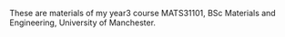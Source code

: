 These are materials of my year3 course MATS31101, BSc Materials and Engineering, University of Manchester.
